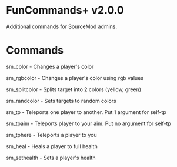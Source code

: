 FunCommands+ v2.0.0
============

Additional commands for SourceMod admins.


Commands
=======

sm_color - Changes a player's color

sm_rgbcolor - Changes a player's color using rgb values

sm_splitcolor - Splits target into 2 colors (yellow, green)

sm_randcolor - Sets targets to random colors

sm_tp - Teleports one player to another. Put 1 argument for self-tp

sm_tpaim - Teleports player to your aim. Put no argument for self-tp

sm_tphere - Teleports a player to you

sm_heal - Heals a player to full health

sm_sethealth - Sets a player's health
